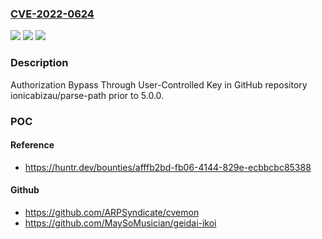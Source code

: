 ### [CVE-2022-0624](https://cve.mitre.org/cgi-bin/cvename.cgi?name=CVE-2022-0624)
![](https://img.shields.io/static/v1?label=Product&message=ionicabizau%2Fparse-path&color=blue)
![](https://img.shields.io/static/v1?label=Version&message=n%2Fa&color=blue)
![](https://img.shields.io/static/v1?label=Vulnerability&message=CWE-639%20Authorization%20Bypass%20Through%20User-Controlled%20Key&color=brighgreen)

### Description

Authorization Bypass Through User-Controlled Key in GitHub repository ionicabizau/parse-path prior to 5.0.0.

### POC

#### Reference
- https://huntr.dev/bounties/afffb2bd-fb06-4144-829e-ecbbcbc85388

#### Github
- https://github.com/ARPSyndicate/cvemon
- https://github.com/MaySoMusician/geidai-ikoi

